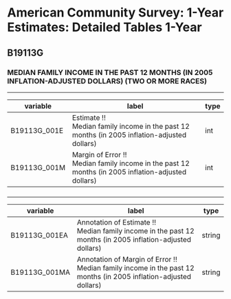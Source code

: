 # American Community Survey: 1-Year Estimates: Detailed Tables 1-Year

## B19113G

### MEDIAN FAMILY INCOME IN THE PAST 12 MONTHS (IN 2005 INFLATION-ADJUSTED DOLLARS) (TWO OR MORE RACES)

___

| variable | label | type |
| ----- | ----- | ----- |
| B19113G_001E | Estimate !!<br>Median family income in the past 12 months (in 2005 inflation-adjusted dollars) | int |
| B19113G_001M | Margin of Error !!<br>Median family income in the past 12 months (in 2005 inflation-adjusted dollars) | int |
### 

___

| variable | label | type |
| ----- | ----- | ----- |
| B19113G_001EA | Annotation of Estimate !!<br>Median family income in the past 12 months (in 2005 inflation-adjusted dollars) | string |
| B19113G_001MA | Annotation of Margin of Error !!<br>Median family income in the past 12 months (in 2005 inflation-adjusted dollars) | string |

